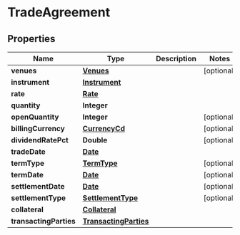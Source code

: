 # TradeAgreement

## Properties
Name | Type | Description | Notes
------------ | ------------- | ------------- | -------------
**venues** | [**Venues**](Venues.md) |  |  [optional]
**instrument** | [**Instrument**](Instrument.md) |  | 
**rate** | [**Rate**](Rate.md) |  | 
**quantity** | **Integer** |  | 
**openQuantity** | **Integer** |  |  [optional]
**billingCurrency** | [**CurrencyCd**](CurrencyCd.md) |  |  [optional]
**dividendRatePct** | **Double** |  |  [optional]
**tradeDate** | [**Date**](Date.md) |  | 
**termType** | [**TermType**](TermType.md) |  |  [optional]
**termDate** | [**Date**](Date.md) |  |  [optional]
**settlementDate** | [**Date**](Date.md) |  |  [optional]
**settlementType** | [**SettlementType**](SettlementType.md) |  |  [optional]
**collateral** | [**Collateral**](Collateral.md) |  | 
**transactingParties** | [**TransactingParties**](TransactingParties.md) |  | 
